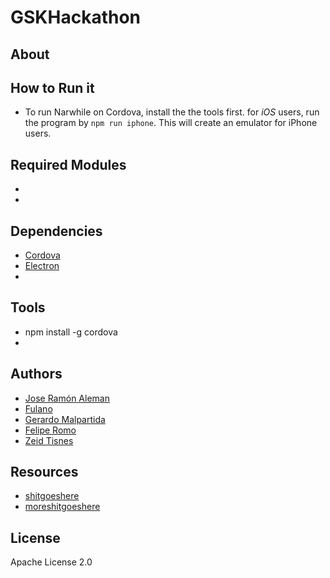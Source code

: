 # GSKHackathon

## About

## How to Run it
- To run Narwhile on Cordova, install the the tools first. for *iOS* users, run the program by `npm run iphone`.
This will create an emulator for iPhone users. 

## Required Modules

- []()
- []()

## Dependencies

- [Cordova](https://cordova.apache.org/)
- [Electron](https://github.com/electron/electron)
- []()

## Tools

* npm install -g cordova
*

## Authors

- [Jose Ramón Aleman](https://github.com/jraleman)
- [Fulano]()
- [Gerardo Malpartida](https://github.com/regien)
- [Felipe Romo](https://github.com/felromo)
- [Zeid Tisnes](https://github.com/zedin27)

## Resources
* [shitgoeshere](https://cordova.apache.org/docs/en/latest/guide/cli/index.html)
* [moreshitgoeshere](https://cordova.apache.org/docs/en/latest/reference/cordova-cli/index.html#cordova-platform-command)

## License
Apache License 2.0
